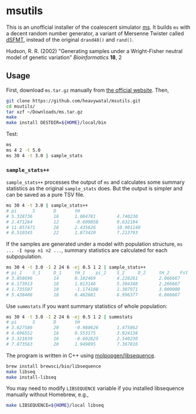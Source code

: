 # msutils

This is an unofficial installer of the coalescent simulator [ms](http://home.uchicago.edu/rhudson1/source/mksamples.html).
It builds `ms` with a decent random number generator,
a variant of Mersenne Twister called [dSFMT](http://www.math.sci.hiroshima-u.ac.jp/~m-mat/MT/SFMT/index.html),
instead of the original `drand48()` and `rand()`.

Hudson, R. R. (2002)
"Generating samples under a Wright-Fisher neutral model of genetic variation"
*Bioinformatics* **18**, 2

## Usage

First, download `ms.tar.gz` manually from [the official website](http://home.uchicago.edu/rhudson1/source/mksamples.html).
Then,
```sh
git clone https://github.com/heavywatal/msutils.git
cd msutils/
tar xzf ~/Downloads/ms.tar.gz
make
make install DESTDIR=${HOME}/local/bin
```

Test:
```sh
ms
ms 4 2 -t 5.0
ms 30 4 -t 3.0 | sample_stats
```

### `sample_stats++`

`sample_stats++` processes the output of `ms` and calculates some summary statistics as the original `sample_stats` does. But the output is simpler and can be saved as a pure TSV file.
```sh
ms 30 4 -t 3.0 | sample_stats++
# pi      S       D       tH
# 5.328736        16      1.084781        4.740230
# 2.471264        12      -0.600858       0.632184
# 11.857471       28      2.435626        10.901149
# 8.510345        22      1.873420        7.213793
```

If the samples are generated under a model with population structure, `ms ... -I npop n1 n2 ...`, summary statistics are calculated for each subpopulation.
```sh
ms 30 4 -t 3.0 -I 2 24 6 -ej 0.5 1 2 | sample_stats++
# pi_1    S_1     D_1     tH_1    pi_2    S_2     D_2     tH_2    Fst
# 3.858696        14      0.102469        4.228261        2.066667        5       -0.314657    0.733333        0.579264
# 6.173913        18      1.013146        5.304348        2.266667        4       1.593189     1.733333        0.276522
# 1.735507        10      -1.174108       1.307971        3.000000        9       -1.422837    5.400000        0.488053
# 5.438406        18      0.462681        6.996377        6.866667        14      0.736375     7.933333        0.047349
```

Use `summstats` if you want summary statistics of whole population:
```sh
ms 30 4 -t 3.0 -I 2 24 6 -ej 0.5 1 2 | summstats
# pi      S       D       tH
# 3.627586        20      -0.980626       1.475862
# 4.696552        16      0.553175        3.924138
# 3.321839        16      -0.602825       2.540230
# 7.873563        20      1.949895        7.367816
```

The program is written in C++ using [molpopgen/libsequence](https://github.com/molpopgen/libsequence).
```sh
brew install brewsci/bio/libsequence
make libseq
make install-libseq
```

You may need to modify `LIBSEQUENCE` variable if you installed libsequence manually without Homebrew, e.g.,
```sh
make LIBSEQUENCE=${HOME}/local libseq
```
